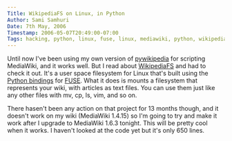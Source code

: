 ```yaml
---
Title: WikipediaFS on Linux, in Python
Author: Sami Samhuri
Date: 7th May, 2006
Timestamp: 2006-05-07T20:49:00-07:00
Tags: hacking, python, linux, fuse, linux, mediawiki, python, wikipediafs
---
```


Until now I've been using my own version of <a href="http://meta.wikimedia.org/wiki/Pywikipedia">pywikipedia</a> for scripting MediaWiki, and it works well. But I read about <a href="http://wikipediafs.sourceforge.net/">WikipediaFS</a> and had to check it out. It's a user space filesystem for Linux that's built using the <a href="http://fuse.sourceforge.net/wiki/index.php/LanguageBindings">Python bindings</a> for <a href="http://fuse.sourceforge.net/">FUSE</a>. What it does is mounts a filesystem that represents your wiki, with articles as text files. You can use them just like any other files with mv, cp, ls, vim, and so on.

There hasen't been any action on that project for 13 months though, and it doesn't work on my wiki (MediaWiki 1.4.15) so I'm going to try and make it work after I upgrade to MediaWiki 1.6.3 tonight. This will be pretty cool when it works. I haven't looked at the code yet but it's only 650 lines.

